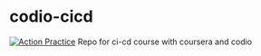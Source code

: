 # codio-cicd
[![Action Practice](https://github.com/Arnaldo221b/codio-cicd/actions/workflows/actionPractice.yml/badge.svg)](https://github.com/Arnaldo221b/codio-cicd/actions/workflows/actionPractice.yml)
Repo for ci-cd course with coursera and codio
